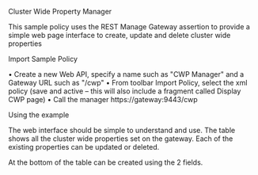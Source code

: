 Cluster Wide Property Manager

This sample policy uses the REST Manage Gateway assertion to provide a simple web page interface to create, update and delete cluster wide properties

Import Sample Policy 

•	Create a new Web API, specify a name such as "CWP Manager" and a Gateway URL such as "/cwp"
•	From toolbar Import Policy, select the xml policy (save and active – this will also include a fragment called Display CWP page)
•	Call the manager https://gateway:9443/cwp

Using the example

The web interface should be simple to understand and use. The table shows all the cluster wide properties set on the gateway. Each of the existing properties can be updated or deleted. 

At the bottom of the table can be created using the 2 fields.
